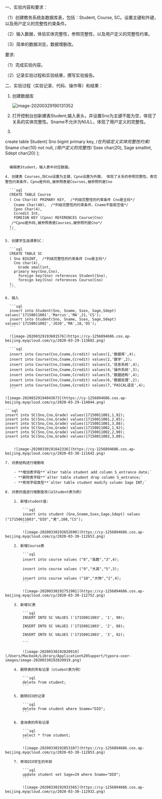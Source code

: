 一、实验内容和要求：

（1）创建教务系统各数据库表，包括：Student, Course, SC。设置主键和外键，以及用户定义的完整性约束条件。

（2）输入数据，体验实体完整性，参照完整性，以及用户定义的完整性约束。

（3）简单的数据浏览，数据增删改。

要求:

（1）完成实验内容。

（2）记录实验过程和实验结果，撰写实验报告。

 

二、实验过程（实验记录、代码、操作等）和结果：  

1. 创建数据库

    ![image-20200329190131352](https://cy-1256894686.cos.ap-beijing.myqcloud.com/cy/2020-03-29-110131.png)

2. 打开控制台创新建表Student,输入表头，并设置Sno为主键不能为空，体现了关系的实体完整性。Sname不允许为NULL，体现了用户定义的完整性。

3. ```sql
  create table Student(
      Sno bigint primary key, /*在列级定义实体完整性约束*/
      Sname char(10) not null, /*用户定义的完整性*/
      Ssex char(20),
      Sage smallint,
      Sdept char(20)
  );
  ```

    编辑表Student，输入表中对应数据。

4. 创建表 Courses,将Cno设置为主键，Cpno设置为外键。 体现了关系的参照完整性。表完整性约束条件，Cpno是外码,被参照表是Courses,被参照列是Cno

    ```sql
    CREATE TABLE Course 
    ( Cno Char(4) PRIMARY KEY,  /*列级完整性的约束条件 Cno是主码*/
      Cname Char(40),  /*列级完整性的约束条件，Cname不能取空值*/
      Cpno Char(4), 
      Ccredit Int, 
      FOREIGN KEY (Cpno) REFERENCES Course(Cno) 
     /*Cpno是外码,被参照表是Courses,被参照列是Cno*/
    );
    ```

5. 创建学生选课表SC：

    ```sql
    CREATE TABLE SC 
    ( Sno BIGINT,  /*列级完整性的约束条件 Cno是主码*/
      Cno char(4),
    	Grade smallint,
      primary key(Sno,Cno),
    	foreign key(Sno) references Student(Sno),
    	foreign key(Cno) references Course(Cno)
    );
    ```

6. 插入

    ```sql
    insert into Student(Sno, Sname, Ssex, Sage,Sdept) values('17150011001','Marcus','MA',21,'CS');
    insert into Student(Sno, Sname, Ssex, Sage,Sdept) values('17150011002','JOJO','MA',18,'OS');
    ```
    
    ![image-20200329193601576](https://cy-1256894686.cos.ap-beijing.myqcloud.com/cy/2020-03-29-113602.png)
    
    ```sql
    insert into Course(Cno,Cname,Ccredit) values(1,'数据库',4);
    insert into Course(Cno,Cname,Ccredit) values(2,'数学',2);
    insert into Course(Cno,Cname,Ccredit) values(3,'信息系统',4);
    insert into Course(Cno,Cname,Ccredit) values(4,'操作系统',3);
    insert into Course(Cno,Cname,Ccredit) values(5,'数据结构',4);
    insert into Course(Cno,Cname,Ccredit) values(6,'数据处理',2);
    insert into Course(Cno,Cname,Ccredit) values(7,'PASCAL语言',4);
    ```
```
    
    ![image-20200329194043673](https://cy-1256894686.cos.ap-beijing.myqcloud.com/cy/2020-03-29-114044.png)
    
    ```sql
    insert into SC(Sno,Cno,Grade) values(17150011001,1,92);
    insert into SC(Sno,Cno,Grade) values(17150011001,2,85);
    insert into SC(Sno,Cno,Grade) values(17150011001,3,88);
    insert into SC(Sno,Cno,Grade) values(17150011002,1,92);
    insert into SC(Sno,Cno,Grade) values(17150011002,2,90);
    insert into SC(Sno,Cno,Grade) values(17150011002,3,80);
```

    ![image-20200330191642336](https://cy-1256894686.cos.ap-beijing.myqcloud.com/cy/2020-03-30-111642.png)

7. 对表结构进行增删改

    - **增加表字段**`alter table student add column S_entrance date;`
    - **删除表字段**`alter table student drop column S_entrance;`
    - **修改字段类型**`alter table student modify column Sage INT;`

8. 对表的值进行增删查改(以Student表为例)

    1. 新增student值:

        ```sql
        insert into student (Sno,Sname,Ssex,Sage,Sdept) values ("17150011003","DIO","男",108,"CS");
        ```

        ![image-20200330192652690](https://cy-1256894686.cos.ap-beijing.myqcloud.com/cy/2020-03-30-112653.png)

    2. 新增Course表

        ```sql
        insert into course values ("8","高数","3",4);
        
        insert into course values ("9","大英","5",3);
        
        insert into course values ("10","大物","2",4);
        ```

        ![image-20200330192751901](https://cy-1256894686.cos.ap-beijing.myqcloud.com/cy/2020-03-30-112752.png)

    3. 新增SC表

        ```sql
        INSERT INTO SC VALUES ('17150011003', '1', 90);
        
        INSERT INTO SC VALUES ('17150011003', '2', 88);
        
        INSERT INTO SC VALUES ('17150011003', '3', 92);
        
        ```

        ![image-20200330192820919](/Users/Macbook/Library/Application%20Support/typora-user-images/image-20200330192820919.png)

    4. 删除表的所有记录（student表为例）

        ```sql
        delete from student;
        ```

    5. 删除DIO的记录

        ```sql
        delete from student where Sname="DIO";
        ```

    6. 查询表的所有记录

        ```sql
        select * from student;
        ```

        ![image-20200330192853107](https://cy-1256894686.cos.ap-beijing.myqcloud.com/cy/2020-03-30-112853.png)

    7. 修改DIO学生的年龄

        ```sql
        update student set Sage=19 where Sname="DIO";
        ```

        ![image-20200330192931565](https://cy-1256894686.cos.ap-beijing.myqcloud.com/cy/2020-03-30-112932.png)

